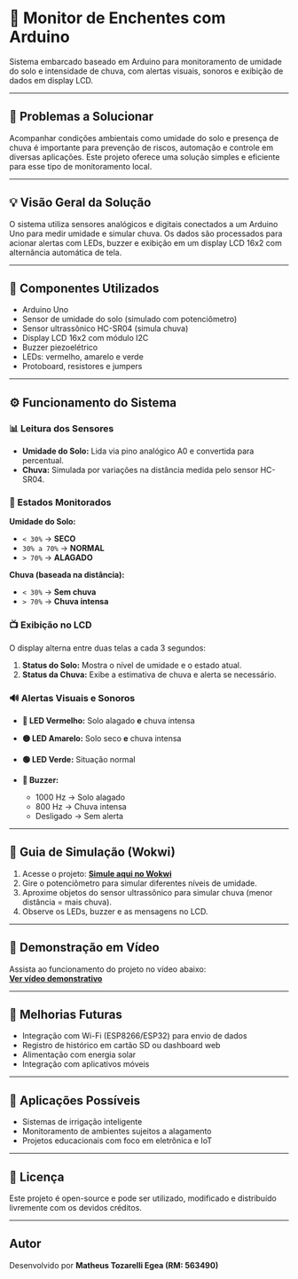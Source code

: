 # 🌊 Monitor de Enchentes com Arduino

Sistema embarcado baseado em Arduino para monitoramento de umidade do solo e intensidade de chuva, com alertas visuais, sonoros e exibição de dados em display LCD.

---

## 🧩 Problemas a Solucionar

Acompanhar condições ambientais como umidade do solo e presença de chuva é importante para prevenção de riscos, automação e controle em diversas aplicações. Este projeto oferece uma solução simples e eficiente para esse tipo de monitoramento local.

---

## 💡 Visão Geral da Solução

O sistema utiliza sensores analógicos e digitais conectados a um Arduino Uno para medir umidade e simular chuva. Os dados são processados para acionar alertas com LEDs, buzzer e exibição em um display LCD 16x2 com alternância automática de tela.

---

## 🔧 Componentes Utilizados

- Arduino Uno
- Sensor de umidade do solo (simulado com potenciômetro)
- Sensor ultrassônico HC-SR04 (simula chuva)
- Display LCD 16x2 com módulo I2C
- Buzzer piezoelétrico
- LEDs: vermelho, amarelo e verde
- Protoboard, resistores e jumpers

---

## ⚙️ Funcionamento do Sistema

### 📊 Leitura dos Sensores

- **Umidade do Solo:** Lida via pino analógico A0 e convertida para percentual.
- **Chuva:** Simulada por variações na distância medida pelo sensor HC-SR04.

### 🔁 Estados Monitorados

**Umidade do Solo:**
- `< 30%` → **SECO**
- `30% a 70%` → **NORMAL**
- `> 70%` → **ALAGADO**

**Chuva (baseada na distância):**
- `< 30%` → **Sem chuva**
- `> 70%` → **Chuva intensa**

### 📺 Exibição no LCD

O display alterna entre duas telas a cada 3 segundos:

1. **Status do Solo:** Mostra o nível de umidade e o estado atual.
2. **Status da Chuva:** Exibe a estimativa de chuva e alerta se necessário.

### 🔊 Alertas Visuais e Sonoros

- **🔴 LED Vermelho:** Solo alagado **e** chuva intensa  
- **🟡 LED Amarelo:** Solo seco **e** chuva intensa  
- **🟢 LED Verde:** Situação normal  

- **🎵 Buzzer:**
  - 1000 Hz → Solo alagado
  - 800 Hz → Chuva intensa
  - Desligado → Sem alerta

---

## 🧪 Guia de Simulação (Wokwi)

1. Acesse o projeto: [**Simule aqui no Wokwi**](https://wokwi.com/projects/432982618749359105)
2. Gire o potenciômetro para simular diferentes níveis de umidade.
3. Aproxime objetos do sensor ultrassônico para simular chuva (menor distância = mais chuva).
4. Observe os LEDs, buzzer e as mensagens no LCD.

---

## 🎥 Demonstração em Vídeo

Assista ao funcionamento do projeto no vídeo abaixo:  
[**Ver vídeo demonstrativo**](--------)

---

## 🔄 Melhorias Futuras

- Integração com Wi-Fi (ESP8266/ESP32) para envio de dados
- Registro de histórico em cartão SD ou dashboard web
- Alimentação com energia solar
- Integração com aplicativos móveis

---

## 🧭 Aplicações Possíveis

- Sistemas de irrigação inteligente
- Monitoramento de ambientes sujeitos a alagamento
- Projetos educacionais com foco em eletrônica e IoT

---

## 📃 Licença

Este projeto é open-source e pode ser utilizado, modificado e distribuído livremente com os devidos créditos.

---

## Autor

Desenvolvido por **Matheus Tozarelli Egea (RM: 563490)**
